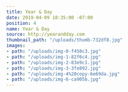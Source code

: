 ```yaml
---
title: Year & Day
date: 2019-04-09 18:35:00 -07:00
position: 4
name: Year & Day
source: http://yearandday.com
thumbnail_path: "/uploads/thumb-732df8.jpg"
images:
- path: "/uploads/img-0-f450c3.jpg"
- path: "/uploads/img-1-82f6c4.jpg"
- path: "/uploads/img-2-83e9c1.jpg"
- path: "/uploads/img-3-3fe892.jpg"
- path: "/uploads/img-4%20copy-6e69da.jpg"
- path: "/uploads/img-6-ca905b.jpg"
---
```

